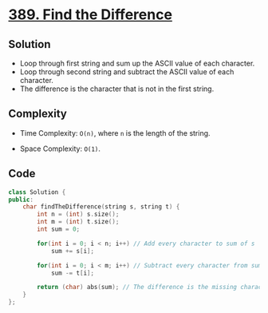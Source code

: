 # [389. Find the Difference](https://leetcode.com/problems/find-the-difference/)

## Solution
- Loop through first string and sum up the ASCII value of each character.
- Loop through second string and subtract the ASCII value of each character.
- The difference is the character that is not in the first string.
## Complexity
- Time Complexity: `O(n)`, where `n` is the length of the string.

- Space Complexity: `O(1)`.
## Code
``` cpp
class Solution {
public:
    char findTheDifference(string s, string t) {
        int n = (int) s.size();
        int m = (int) t.size();
        int sum = 0;

        for(int i = 0; i < n; i++) // Add every character to sum of s
            sum += s[i];

        for(int i = 0; i < m; i++) // Subtract every character from sum of t
            sum -= t[i];

        return (char) abs(sum); // The difference is the missing character
    }
};
```